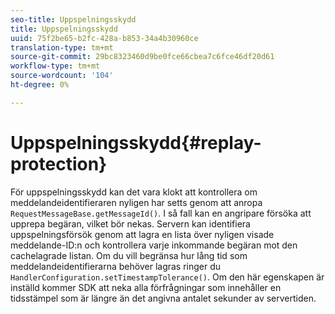 ```yaml
---
seo-title: Uppspelningsskydd
title: Uppspelningsskydd
uuid: 75f2be65-b2fc-428a-b853-34a4b30960ce
translation-type: tm+mt
source-git-commit: 29bc8323460d9be0fce66cbea7c6fce46df20d61
workflow-type: tm+mt
source-wordcount: '104'
ht-degree: 0%

---
```



# Uppspelningsskydd{#replay-protection}

För uppspelningsskydd kan det vara klokt att kontrollera om meddelandeidentifieraren nyligen har setts genom att anropa `RequestMessageBase.getMessageId()`. I så fall kan en angripare försöka att upprepa begäran, vilket bör nekas. Servern kan identifiera uppspelningsförsök genom att lagra en lista över nyligen visade meddelande-ID:n och kontrollera varje inkommande begäran mot den cachelagrade listan. Om du vill begränsa hur lång tid som meddelandeidentifierarna behöver lagras ringer du `HandlerConfiguration.setTimestampTolerance()`. Om den här egenskapen är inställd kommer SDK att neka alla förfrågningar som innehåller en tidsstämpel som är längre än det angivna antalet sekunder av servertiden.
